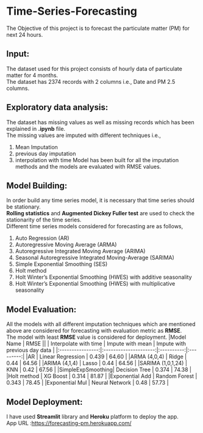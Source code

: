 # Time-Series-Forecasting
The Objective of this project is to forecast the particulate matter (PM) for next 24 hours.
## Input:
The dataset used for this project consists of hourly data of particulate matter for 4 months.\
The dataset has 2374 records with 2 columns i.e., Date and PM 2.5 columns.

## Exploratory data analysis:
The dataset has missing values as well as missing records which has been explained in **.ipynb** file.\
The missing values are imputed with different techniques i.e., 
1) Mean Imputation
2) previous day imputation
3) interpolation with time
Model has been built for all the imputation methods and the models are evaluated with RMSE values.

## Model Building:
In order build any time series model, it is necessary that time series should be stationary.\
**Rolling statistics** and **Augmented Dickey Fuller test** are used to check the stationarity of the time series.\
Different time series models considered for forecasting are as follows,
1) Auto Regression (AR)
2) Autoregressive Moving Average (ARMA)
3) Autoregressive Integrated Moving Average (ARIMA)
4) Seasonal Autoregressive Integrated Moving-Average (SARIMA)
5) Simple Exponential Smoothing (SES)
6) Holt method
7) Holt Winter’s Exponential Smoothing (HWES) with additive seasonality
8) Holt Winter’s Exponential Smoothing (HWES) with multiplicative seasonality

## Model Evaluation:
All the models with all different imputation techniques which are mentioned above are considered for forecasting with evaluation metric as **RMSE**.\
The model with least **RMSE** value is considered for deployment.
|Model Name        |      RMSE                                                               ||
                   | Interpolate with time | Impute with mean | Impute with previous day data |
|:----------------:|:---------------------:|:----------:|:---------:|
|AR                | Linear Regression   |    0.439   |    64.60  |
|ARMA (4,0,4)      | Ridge               |    0.44    |    64.56  |
|ARIMA (4,1,4)     | Lasso               |    0.44    |    64.56  | 
|SARIMA (1,0,1,24) | KNN                 |    0.42    |    67.56  |
|SimpleExpSmoothing| Decision Tree       |    0.374   |    74.38  |
|Holt method       | XG Boost            |    0.314   |    81.87  |
|Exponential Add   | Random Forest       |    0.343   |    78.45  |
|Exponential Mul   | Neural Network      |    0.48    |    57.73  |

## Model Deployment:
I have used **Streamlit** library and **Heroku** platform to deploy the app.\
App URL :https://forecasting-pm.herokuapp.com/
